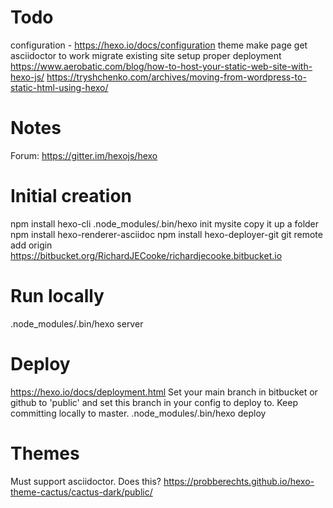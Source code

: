 # Todo
configuration - https://hexo.io/docs/configuration
theme
make page
get asciidoctor to work
migrate existing site
setup proper deployment
https://www.aerobatic.com/blog/how-to-host-your-static-web-site-with-hexo-js/
https://tryshchenko.com/archives/moving-from-wordpress-to-static-html-using-hexo/

# Notes
Forum: https://gitter.im/hexojs/hexo

# Initial creation
npm install hexo-cli
.node_modules/.bin/hexo init mysite
copy it up a folder
npm install hexo-renderer-asciidoc
npm install hexo-deployer-git
git remote add origin https://bitbucket.org/RichardJECooke/richardjecooke.bitbucket.io

# Run locally
.node_modules/.bin/hexo server

# Deploy
https://hexo.io/docs/deployment.html
Set your main branch in bitbucket or github to 'public' and set this branch in your config to deploy to.
Keep committing locally to master.
.node_modules/.bin/hexo deploy

# Themes
Must support asciidoctor.
Does this? https://probberechts.github.io/hexo-theme-cactus/cactus-dark/public/